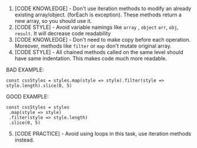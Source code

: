 1. [CODE KNOWLEDGE] - Don't use iteration methods to modify an already existing array/object. (forEach is exception). These methods return a new array, so you should use it.
2. [CODE STYLE] - Avoid variable namings like `array` , `object` `arr`, `obj`, `result`. It will decrease code readability
3. [CODE KNOWLEDGE] - Don't need to make copy before each operation. Moreover, methods like `filter` or `map` don't mutate original array.
4. [CODE STYLE] - All chained methods called on the same level should have same indentation. This makes code much more readable.


BAD EXAMPLE:
```
const cssStyles = styles.map(style => style).filter(style => style.length).slice(0, 5)
```

GOOD EXAMPLE:
```
const cssStyles = styles
 .map(style => style)
 .filter(style => style.length)
 .slice(0, 5)
```
5. [CODE PRACTICE] - Avoid using loops in this task, use iteration methods instead.
